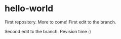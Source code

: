 # hello-world
First repository. More to come!
First edit to the branch.

Second edit to the branch. Revision time :)
